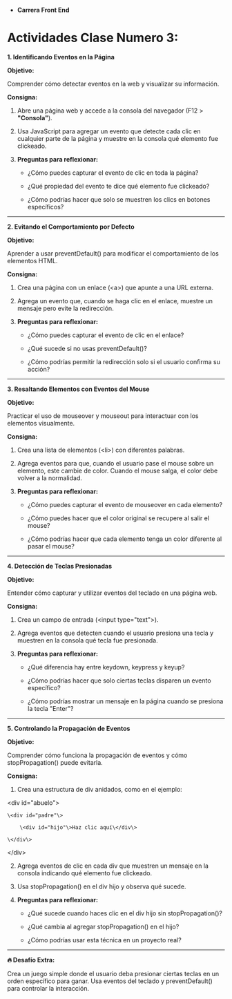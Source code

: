 * **Carrera Front End** 

# **Actividades Clase Numero 3:**

**1\. Identificando Eventos en la Página**

**Objetivo:**

Comprender cómo detectar eventos en la web y visualizar su información.

**Consigna:**

1. Abre una página web y accede a la consola del navegador (F12 \> **"Consola"**).

2. Usa JavaScript para agregar un evento que detecte cada clic en cualquier parte de la página y muestre en la consola qué elemento fue clickeado.

3. **Preguntas para reflexionar:**

   * ¿Cómo puedes capturar el evento de clic en toda la página?

   * ¿Qué propiedad del evento te dice qué elemento fue clickeado?

   * ¿Cómo podrías hacer que solo se muestren los clics en botones específicos?

---

**2\. Evitando el Comportamiento por Defecto**

**Objetivo:**

Aprender a usar preventDefault() para modificar el comportamiento de los elementos HTML.

**Consigna:**

1. Crea una página con un enlace (\<a\>) que apunte a una URL externa.

2. Agrega un evento que, cuando se haga clic en el enlace, muestre un mensaje pero evite la redirección.

3. **Preguntas para reflexionar:**

   * ¿Cómo puedes capturar el evento de clic en el enlace?

   * ¿Qué sucede si no usas preventDefault()?

   * ¿Cómo podrías permitir la redirección solo si el usuario confirma su acción?

---

**3\. Resaltando Elementos con Eventos del Mouse**

**Objetivo:**

Practicar el uso de mouseover y mouseout para interactuar con los elementos visualmente.

**Consigna:**

1. Crea una lista de elementos (\<li\>) con diferentes palabras.

2. Agrega eventos para que, cuando el usuario pase el mouse sobre un elemento, este cambie de color. Cuando el mouse salga, el color debe volver a la normalidad.

3. **Preguntas para reflexionar:**

   * ¿Cómo puedes capturar el evento de mouseover en cada elemento?

   * ¿Cómo puedes hacer que el color original se recupere al salir el mouse?

   * ¿Cómo podrías hacer que cada elemento tenga un color diferente al pasar el mouse?

---

**4\. Detección de Teclas Presionadas**

**Objetivo:**

Entender cómo capturar y utilizar eventos del teclado en una página web.

**Consigna:**

1. Crea un campo de entrada (\<input type="text"\>).

2. Agrega eventos que detecten cuando el usuario presiona una tecla y muestren en la consola qué tecla fue presionada.

3. **Preguntas para reflexionar:**

   * ¿Qué diferencia hay entre keydown, keypress y keyup?

   * ¿Cómo podrías hacer que solo ciertas teclas disparen un evento específico?

   * ¿Cómo podrías mostrar un mensaje en la página cuando se presiona la tecla "Enter"?

---

**5\. Controlando la Propagación de Eventos**

**Objetivo:**

Comprender cómo funciona la propagación de eventos y cómo stopPropagation() puede evitarla.

**Consigna:**

1. Crea una estructura de div anidados, como en el ejemplo:

\<div id="abuelo"\>

    \<div id="padre"\>

        \<div id="hijo"\>Haz clic aquí\</div\>

    \</div\>

\</div\>

2. Agrega eventos de clic en cada div que muestren un mensaje en la consola indicando qué elemento fue clickeado.

3. Usa stopPropagation() en el div hijo y observa qué sucede.

4. **Preguntas para reflexionar:**

   * ¿Qué sucede cuando haces clic en el div hijo sin stopPropagation()?

   * ¿Qué cambia al agregar stopPropagation() en el hijo?

   * ¿Cómo podrías usar esta técnica en un proyecto real?

---

**🔥 Desafío Extra:**

Crea un juego simple donde el usuario deba presionar ciertas teclas en un orden específico para ganar. Usa eventos del teclado y preventDefault() para controlar la interacción.
